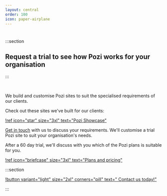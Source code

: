 ```yaml
---
layout: central
order: 100
icon: paper-airplane
---
```


<style>
    .section {
        text-align: center;
        width: 100%;
        padding: 40px;
        padding-bottom: 10px;
</style>

#

:::section

## Request a trial to see how Pozi works for your organisation

:::

<br/>

We build and customise Pozi sites to suit the specialised requirements of our clients.

Check out these sites we've built for our clients:

[!ref icon="star" size="3xl" text="Pozi Showcase"](/showcase/)

[Get in touch](/contact/) with us to discuss your requirements. We'll customise a trial Pozi site to suit your organisation's needs.

After a 60 day trial, we'll discuss with you which of the Pozi plans is suitable for you.

[!ref icon="briefcase" size="3xl" text="Plans and pricing"](/pricing/)

:::section

[!button variant="light" size="2xl" corners="pill" text="&nbsp;Contact us today!"](/contact/)

:::
